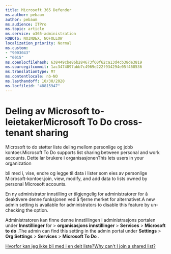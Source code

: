```yaml
---
title: Microsoft 365 Defender
ms.author: pebaum
author: pebaum
ms.audience: ITPro
ms.topic: article
ms.service: o365-administration
ROBOTS: NOINDEX, NOFOLLOW
localization_priority: Normal
ms.custom:
- "9003043"
- "6015"
ms.openlocfilehash: 638449cbe86b284673f60f62ca13d4cb38de3819
ms.sourcegitcommit: 1ac3474897abb7c4969e222f934294e05f468536
ms.translationtype: MT
ms.contentlocale: nb-NO
ms.lasthandoff: 10/30/2020
ms.locfileid: "48815947"
---
```

# <a name="microsoft-to-do-cross-tenant-sharing"></a><span data-ttu-id="1fe25-102">Deling av Microsoft to-leietaker</span><span class="sxs-lookup"><span data-stu-id="1fe25-102">Microsoft To Do cross-tenant sharing</span></span>

<span data-ttu-id="1fe25-103">Microsoft to do støtter liste deling mellom personlige og jobb kontoer.</span><span class="sxs-lookup"><span data-stu-id="1fe25-103">Microsoft To Do supports list sharing between personal and work accounts.</span></span> <span data-ttu-id="1fe25-104">Dette lar brukere i organisasjonen</span><span class="sxs-lookup"><span data-stu-id="1fe25-104">This lets users in your organization</span></span>

<span data-ttu-id="1fe25-105">bli med i, vise, endre og legge til data i lister som eies av personlige Microsoft-kontoer.</span><span class="sxs-lookup"><span data-stu-id="1fe25-105">join, view, modify, and add data to lists owned by personal Microsoft accounts.</span></span>

<span data-ttu-id="1fe25-106">En ny administrator innstilling er tilgjengelig for administratorer for å deaktivere denne funksjonen ved å fjerne merket for alternativet.</span><span class="sxs-lookup"><span data-stu-id="1fe25-106">A new admin setting is available for administrators to disable this feature by un-checking the option.</span></span>

<span data-ttu-id="1fe25-107">Administratoren kan finne denne innstillingen i administrasjons portalen under **Innstillinger** for  >  **organisasjons innstillinger**  >  **Services**  >  **Microsoft to do** .</span><span class="sxs-lookup"><span data-stu-id="1fe25-107">The admin can find this setting in the admin portal under **Settings** > **Org Settings** > **Services** > **Microsoft To Do** .</span></span>  

[<span data-ttu-id="1fe25-108">Hvorfor kan jeg ikke bli med i en delt liste?</span><span class="sxs-lookup"><span data-stu-id="1fe25-108">Why can't I join a shared list?</span></span>](https://support.microsoft.com/office/why-can-t-i-join-a-shared-list-3a6195de-e3a8-437a-b562-7c8c011dc574?ui=en-us&rs=en-us&ad=us)